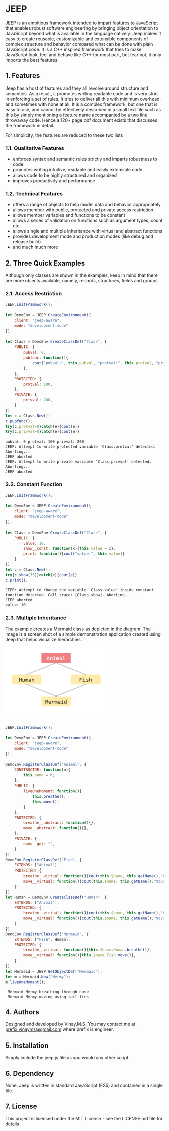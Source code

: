 # JEEP

JEEP is an ambitious framework intended to impart features to JavaScript that enables robust software engineering by bringing object orientation to JavaScript beyond what is available in the language natively. Jeep makes it easy to create reusable, customizable and extensible components of complex structure and behavior compared what can be done with plain JavaScript code. It is a C++ inspired framework that tries to make JavaScript look, feel and behave like C++ for most part, but fear not, it only imports the best features.  

## 1. Features

Jeep has a host of features and they all revolve around structure and semantics. As a result, it promotes writing readable code and is very strict in enforcing a set of rules. It tries to deliver all this with minimum overhead, and sometimes with none at all. It is a complex framework, but one that is easy to use, and cannot be effectively described in a small text file such as this by simply mentioning a feature name accompanied by a two line throwaway code. Hence a 120+ page pdf document exists that discusses the framework in detail.

For simplicity, the features are reduced to these two lists

### 1.1. Qualitative Features
- enforces syntax and semantic rules strictly and imparts robustness to code
- promotes writing intuitive, readable and easily extensible code
- allows code to be highly structured and organized
- improves productivity and performance

### 1.2. Technical Features
- offers a range of objects to help model data and behavior appropriately
- allows member with public, protected and private access restriction
- allows member variables and functions to be constant
- allows a series of validation on functions such as argument types, count etc
- allows single and multiple inheritance with virtual and abstract functions
- provides development mode and production modes (like debug and release build)
- and much much more

## 2. Three Quick Examples

Although only classes are shown in the examples, keep in mind that there are more objects available, namely, records, structures, fields and groups. 

### 2.1. Access Restriction

``` javascript
JEEP.InitFramework();

let DemoEnv = JEEP.CreateEnvironment({
    client: "jeep-aware", 
    mode: "development-mode"
});

let Class = DemoEnv.CreateClassDef("Class", {
    PUBLIC: {
        pubval: 0,
        pubfunc: function(){
            cout("pubval:", this.pubval, "protval:", this.protval, "privval:", this.privval)
        },
    },
    PROTECTED: {
        protval: 100,
    },
    PRIVATE: {
        privval: 200,
    }
})
let c = Class.New();
c.pubfunc();
try{c.protval=0}catch(e){cout(e)}
try{c.privval=0}catch(e){cout(e)}
```

```
pubval: 0 protval: 100 privval: 200 
JEEP: Attempt to write protected variable 'Class.protval' detected. Aborting... 
JEEP aborted 
JEEP: Attempt to write private variable 'Class.privval' detected. Aborting... 
JEEP aborted
```

### 2.2. Constant Function

``` javascript
JEEP.InitFramework();

let DemoEnv = JEEP.CreateEnvironment({
    client: "jeep-aware", 
    mode: "development-mode"
});

let Class = DemoEnv.CreateClassDef("Class", {
    PUBLIC: { 
        value: 10,
        show__const: function(x){this.value = x},
        print: function(){cout("value:", this.value)}
    }
})
let c = Class.New();
try{c.show(33)}catch(e){cout(e)}
c.print();
```

```
JEEP: Attempt to change the variable 'Class.value' inside constant function detected. Call trace: [Class.show]. Aborting... 
JEEP aborted
value: 10
```

### 2.3. Multiple Inheritance

The example creates a Mermaid class as depicted in the diagram. The image is a screen shot of a simple demonstration application created using Jeep that helps visualize hierarchies.

![](https://github.com/vinayms2017/JEEP/blob/master/mermaiddemo.jpg)

``` javascript

JEEP.InitFramework();

let DemoEnv = JEEP.CreateEnvironment({
    client: "jeep-aware", 
    mode: "development-mode"
});

DemoEnv.RegisterClassDef("Animal", {
    CONSTRUCTOR: function(n){
        this.name = n;
    },
    PUBLIC: {
        liveOneMoment: function(){
            this.breathe();
            this.move();
        }
    },
    PROTECTED: {
        breathe__abstract: function(){},
        move__abstract: function(){},
    },
    PRIVATE: {
        name__get: "",
    }
})
DemoEnv.RegisterClassDef("Fish", {
    EXTENDS: ["Animal"],
    PROTECTED: {
        breathe__virtual: function(){cout(this.$name, this.getName(),"breathing through gills")},
        move__virtual: function(){cout(this.$name, this.getName(),"moving using tail fins")},
    }
})
let Human = DemoEnv.CreateClassDef("Human", {
    EXTENDS: ["Animal"],
    PROTECTED: {
        breathe__virtual: function(){cout(this.$name, this.getName(),"breathing through nose")},
        move__virtual: function(){cout(this.$name, this.getName(),"moving by walking")},
    }
})
DemoEnv.RegisterClassDef("Mermaid", {
    EXTENDS: ["Fish", Human],
    PROTECTED: {
        breathe__virtual: function(){this.$base.Human.breathe()},
        move__virtual: function(){this.$base.Fish.move()},
    }
})
let Mermaid = JEEP.GetObjectDef("Mermaid");
let m = Mermaid.New("Mermy");
m.liveOneMoment();
```

```
 Mermaid Mermy breathing through nose 
 Mermaid Mermy moving using tail fins
```

## 4. Authors

Designed and developed by Vinay.M.S. You may contact me at prefix.vinayms@gmail.com where prefix is engineer.

## 5. Installation

Simply include the jeep.js file as you would any other script.

## 6. Dependency

None. Jeep is written in standard JavaScript (ES5) and contained in a single file.

## 7. License

This project is licensed under the MIT License - see the LICENSE.md file for details
